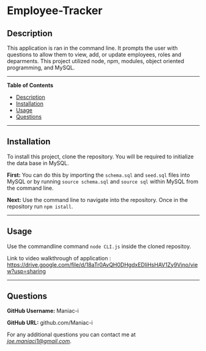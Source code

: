 # Employee-Tracker

## Description
This application is ran in the command line. It prompts the user with questions to allow them to view, add, or update employees, roles and deparments. This project utilized node, npm, modules, object oriented programming, and MySQL.

---
**Table of Contents**
 - [Description](#Description)
 - [Installation](#Installation)
 - [Usage](#Usage)
 - [Questions](#Questions)

---
## Installation
To install this project, clone the repository. You will be required to initialize the data base in MySQL.

**First:** You can do this by importing the `schema.sql` and `seed.sql` files into MySQL or by running `source schema.sql` and `source sql` within MySQL from the command line.

**Next:** Use the command line to navigate into the repository. Once in the repository run `npm istall`.

---
## Usage
Use the commandline command `node CLI.js` inside the cloned repositoy.

Link to video walkthrough of application : https://drive.google.com/file/d/18aTr0AvQH0DHgdxEDliHsHAV1Zy9Vjno/view?usp=sharing


---
## Questions 

**GitHub Username:** Maniac-i

**GitHub URL:** github.com/Maniac-i

For any additional questions you can contact me at *joe.maniaci1@gmail.com*.
